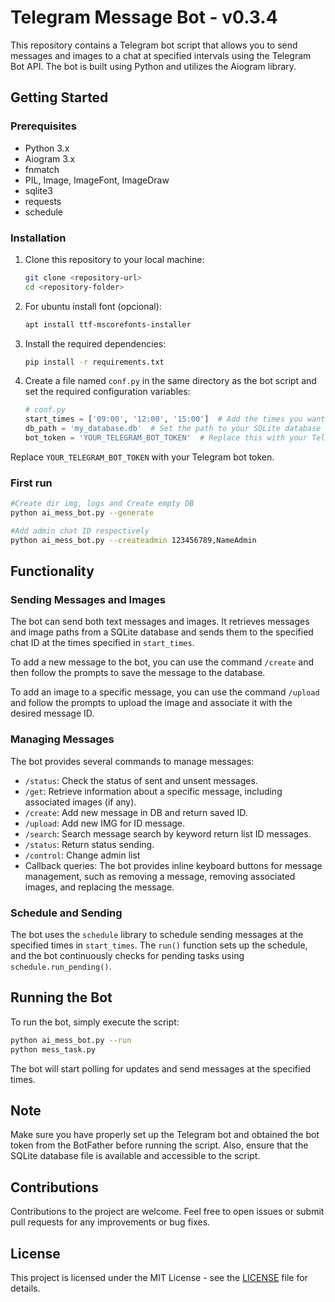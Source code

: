 # Telegram Message Bot - v0.3.4

This repository contains a Telegram bot script that allows you to send messages and images to a chat at specified
intervals using the Telegram Bot API. The bot is built using Python and utilizes the Aiogram library.

## Getting Started

### Prerequisites

- Python 3.x
- Aiogram 3.x
- fnmatch
- PIL, Image, ImageFont, ImageDraw
- sqlite3
- requests
- schedule

### Installation

1. Clone this repository to your local machine:

    ```bash
    git clone <repository-url>
    cd <repository-folder>
    ```

2. For ubuntu install font (opcional):

    ```bash
    apt install ttf-mscorefonts-installer
    ```

3. Install the required dependencies:

    ```bash
    pip install -r requirements.txt
    ```

4. Create a file named `conf.py` in the same directory as the bot script and set the required configuration variables:

    ```python
    # conf.py
    start_times = ['09:00', '12:00', '15:00']  # Add the times you want the bot to send messages
    db_path = 'my_database.db'  # Set the path to your SQLite database
    bot_token = 'YOUR_TELEGRAM_BOT_TOKEN'  # Replace this with your Telegram bot token or create .env file
    ```

Replace `YOUR_TELEGRAM_BOT_TOKEN` with your Telegram bot token.

### First run

  ```bash
  #Create dir img, logs and Create empty DB
  python ai_mess_bot.py --generate
  
  #Add admin chat ID respectively
  python ai_mess_bot.py --createadmin 123456789,NameAdmin
  
  ```

## Functionality

### Sending Messages and Images

The bot can send both text messages and images. It retrieves messages and image paths from a SQLite database and sends
them to the specified chat ID at the times specified in `start_times`.

To add a new message to the bot, you can use the command `/create` and then follow the prompts to save the message to
the database.

To add an image to a specific message, you can use the command `/upload` and follow the prompts to upload the image and
associate it with the desired message ID.

### Managing Messages

The bot provides several commands to manage messages:

- `/status`: Check the status of sent and unsent messages.
- `/get`: Retrieve information about a specific message, including associated images (if any).
- `/create`: Add new message in DB and return saved ID.
- `/upload`: Add new IMG for ID message.
- `/search`: Search message search by keyword return list ID messages.
- `/status`: Return status sending.
- `/control`: Change admin list
- Callback queries: The bot provides inline keyboard buttons for message management, such as removing a message,
  removing associated images, and replacing the message.

### Schedule and Sending

The bot uses the `schedule` library to schedule sending messages at the specified times in `start_times`. The `run()`
function sets up the schedule, and the bot continuously checks for pending tasks using `schedule.run_pending()`.

## Running the Bot

To run the bot, simply execute the script:

```bash
python ai_mess_bot.py --run
python mess_task.py
```

The bot will start polling for updates and send messages at the specified times.

## Note

Make sure you have properly set up the Telegram bot and obtained the bot token from the BotFather before running the
script. Also, ensure that the SQLite database file is available and accessible to the script.

## Contributions

Contributions to the project are welcome. Feel free to open issues or submit pull requests for any improvements or bug
fixes.

## License

This project is licensed under the MIT License - see the [LICENSE](LICENSE) file for details.
